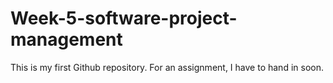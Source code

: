 # Week-5-software-project-management
This is my first Github repository. For an assignment, I have to hand in soon.
